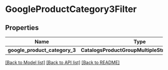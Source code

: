 # GoogleProductCategory3Filter


## Properties
Name | Type | Description | Notes
------------ | ------------- | ------------- | -------------
**google_product_category_3** | **CatalogsProductGroupMultipleStringListCriteria** |  | 

[[Back to Model list]](../README.md#documentation-for-models) [[Back to API list]](../README.md#documentation-for-api-endpoints) [[Back to README]](../README.md)


